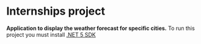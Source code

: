 # Internships project 
**Application to display the weather forecast for specific cities.**
To run this project you must install [.NET 5 SDK](https://dotnet.microsoft.com/download/dotnet/5.0)

